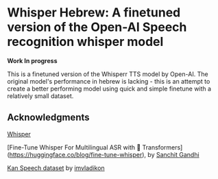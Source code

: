 # Whisper Hebrew: A finetuned version of the Open-AI Speech recognition whisper model
**Work In progress**

This is a finetuned version of the Whisperr TTS model by Open-AI. 
The original model's performance in hebrew is lacking - this is an attempt to create a better performing model using quick and simple finetune with a relatively small dataset.

## Acknowledgments
[Whisper](https://github.com/openai/whisper)

[Fine-Tune Whisper For Multilingual ASR with 🤗 Transformers] (https://huggingface.co/blog/fine-tune-whisper), by [Sanchit Gandhi](https://huggingface.co/sanchit-gandhi)

[Kan Speech dataset](https://huggingface.co/datasets/imvladikon/hebrew_speech_kan) by [imvladikon](https://github.com/imvladikon)
